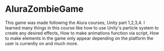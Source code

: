# AluraZombieGame
This game was made following the Alura courses, Unity part 1,2,3,4. I learned many things in this course like how to use Unity's particle system to create any desired effects, How to make animations function via script, How to make elements in the game only appear depending on the platform the user is currently on and much more.

